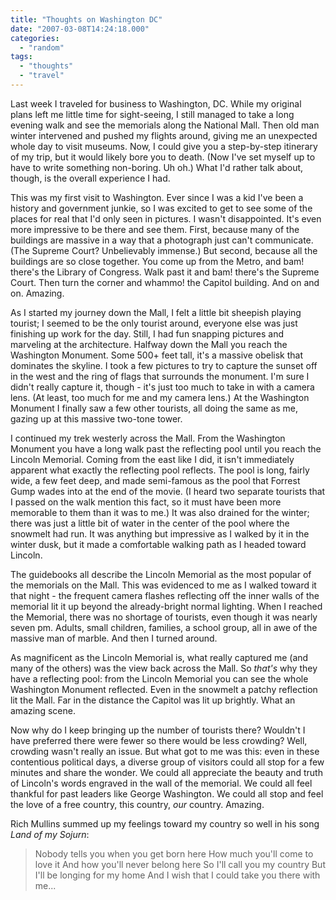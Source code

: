 ```yaml
---
title: "Thoughts on Washington DC"
date: "2007-03-08T14:24:18.000"
categories: 
  - "random"
tags: 
  - "thoughts"
  - "travel"
---
```


Last week I traveled for business to Washington, DC. While my original plans left me little time for sight-seeing, I still managed to take a long evening walk and see the memorials along the National Mall. Then old man winter intervened and pushed my flights around, giving me an unexpected whole day to visit museums. Now, I could give you a step-by-step itinerary of my trip, but it would likely bore you to death. (Now I've set myself up to have to write something non-boring. Uh oh.) What I'd rather talk about, though, is the overall experience I had.

This was my first visit to Washington. Ever since I was a kid I've been a history and government junkie, so I was excited to get to see some of the places for real that I'd only seen in pictures. I wasn't disappointed. It's even more impressive to be there and see them. First, because many of the buildings are massive in a way that a photograph just can't communicate. (The Supreme Court? Unbelievably immense.) But second, because all the buildings are so close together. You come up from the Metro, and bam! there's the Library of Congress. Walk past it and bam! there's the Supreme Court. Then turn the corner and whammo! the Capitol building. And on and on. Amazing.

As I started my journey down the Mall, I felt a little bit sheepish playing tourist; I seemed to be the only tourist around, everyone else was just finishing up work for the day. Still, I had fun snapping pictures and marveling at the architecture. Halfway down the Mall you reach the Washington Monument. Some 500+ feet tall, it's a massive obelisk that dominates the skyline. I took a few pictures to try to capture the sunset off in the west and the ring of flags that surrounds the monument. I'm sure I didn't really capture it, though - it's just too much to take in with a camera lens. (At least, too much for me and my camera lens.) At the Washington Monument I finally saw a few other tourists, all doing the same as me, gazing up at this massive two-tone tower.

I continued my trek westerly across the Mall. From the Washington Monument you have a long walk past the reflecting pool until you reach the Lincoln Memorial. Coming from the east like I did, it isn't immediately apparent what exactly the reflecting pool reflects. The pool is long, fairly wide, a few feet deep, and made semi-famous as the pool that Forrest Gump wades into at the end of the movie. (I heard two separate tourists that I passed on the walk mention this fact, so it must have been more memorable to them than it was to me.) It was also drained for the winter; there was just a little bit of water in the center of the pool where the snowmelt had run. It was anything but impressive as I walked by it in the winter dusk, but it made a comfortable walking path as I headed toward Lincoln.

The guidebooks all describe the Lincoln Memorial as the most popular of the memorials on the Mall. This was evidenced to me as I walked toward it that night - the frequent camera flashes reflecting off the inner walls of the memorial lit it up beyond the already-bright normal lighting. When I reached the Memorial, there was no shortage of tourists, even though it was nearly seven pm. Adults, small children, families, a school group, all in awe of the massive man of marble. And then I turned around.

As magnificent as the Lincoln Memorial is, what really captured me (and many of the others) was the view back across the Mall. So _that's_ why they have a reflecting pool: from the Lincoln Memorial you can see the whole Washington Monument reflected. Even in the snowmelt a patchy reflection lit the Mall. Far in the distance the Capitol was lit up brightly. What an amazing scene.

Now why do I keep bringing up the number of tourists there? Wouldn't I have preferred there were fewer so there would be less crowding? Well, crowding wasn't really an issue. But what got to me was this: even in these contentious political days, a diverse group of visitors could all stop for a few minutes and share the wonder. We could all appreciate the beauty and truth of Lincoln's words engraved in the wall of the memorial. We could all feel thankful for past leaders like George Washington. We could all stop and feel the love of a free country, this country, _our_ country. Amazing.

Rich Mullins summed up my feelings toward my country so well in his song _Land of my Sojurn_:

> Nobody tells you when you get born here How much you'll come to love it And how you'll never belong here So I'll call you my country But I'll be longing for my home And I wish that I could take you there with me...
